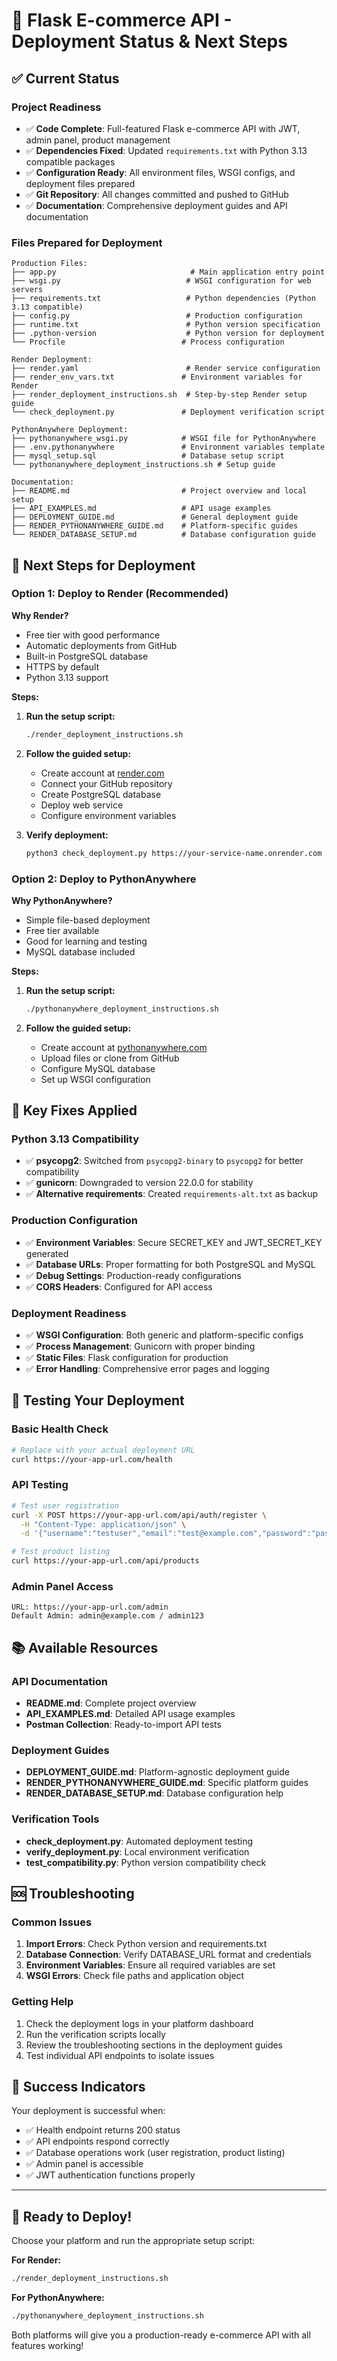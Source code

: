 # 🚀 Flask E-commerce API - Deployment Status & Next Steps

## ✅ Current Status

### Project Readiness

- ✅ **Code Complete**: Full-featured Flask e-commerce API with JWT, admin panel, product management
- ✅ **Dependencies Fixed**: Updated `requirements.txt` with Python 3.13 compatible packages
- ✅ **Configuration Ready**: All environment files, WSGI configs, and deployment files prepared
- ✅ **Git Repository**: All changes committed and pushed to GitHub
- ✅ **Documentation**: Comprehensive deployment guides and API documentation

### Files Prepared for Deployment

```
Production Files:
├── app.py                              # Main application entry point
├── wsgi.py                            # WSGI configuration for web servers
├── requirements.txt                   # Python dependencies (Python 3.13 compatible)
├── config.py                          # Production configuration
├── runtime.txt                        # Python version specification
├── .python-version                    # Python version for deployment
└── Procfile                          # Process configuration

Render Deployment:
├── render.yaml                        # Render service configuration
├── render_env_vars.txt               # Environment variables for Render
├── render_deployment_instructions.sh  # Step-by-step Render setup guide
└── check_deployment.py               # Deployment verification script

PythonAnywhere Deployment:
├── pythonanywhere_wsgi.py            # WSGI file for PythonAnywhere
├── .env.pythonanywhere               # Environment variables template
├── mysql_setup.sql                   # Database setup script
└── pythonanywhere_deployment_instructions.sh # Setup guide

Documentation:
├── README.md                         # Project overview and local setup
├── API_EXAMPLES.md                   # API usage examples
├── DEPLOYMENT_GUIDE.md               # General deployment guide
├── RENDER_PYTHONANYWHERE_GUIDE.md    # Platform-specific guides
└── RENDER_DATABASE_SETUP.md          # Database configuration guide
```

## 🎯 Next Steps for Deployment

### Option 1: Deploy to Render (Recommended)

**Why Render?**

- Free tier with good performance
- Automatic deployments from GitHub
- Built-in PostgreSQL database
- HTTPS by default
- Python 3.13 support

**Steps:**

1. **Run the setup script:**

   ```bash
   ./render_deployment_instructions.sh
   ```

2. **Follow the guided setup:**

   - Create account at [render.com](https://dashboard.render.com)
   - Connect your GitHub repository
   - Create PostgreSQL database
   - Deploy web service
   - Configure environment variables

3. **Verify deployment:**
   ```bash
   python3 check_deployment.py https://your-service-name.onrender.com
   ```

### Option 2: Deploy to PythonAnywhere

**Why PythonAnywhere?**

- Simple file-based deployment
- Free tier available
- Good for learning and testing
- MySQL database included

**Steps:**

1. **Run the setup script:**

   ```bash
   ./pythonanywhere_deployment_instructions.sh
   ```

2. **Follow the guided setup:**
   - Create account at [pythonanywhere.com](https://www.pythonanywhere.com)
   - Upload files or clone from GitHub
   - Configure MySQL database
   - Set up WSGI configuration

## 🔧 Key Fixes Applied

### Python 3.13 Compatibility

- ✅ **psycopg2**: Switched from `psycopg2-binary` to `psycopg2` for better compatibility
- ✅ **gunicorn**: Downgraded to version 22.0.0 for stability
- ✅ **Alternative requirements**: Created `requirements-alt.txt` as backup

### Production Configuration

- ✅ **Environment Variables**: Secure SECRET_KEY and JWT_SECRET_KEY generated
- ✅ **Database URLs**: Proper formatting for both PostgreSQL and MySQL
- ✅ **Debug Settings**: Production-ready configurations
- ✅ **CORS Headers**: Configured for API access

### Deployment Readiness

- ✅ **WSGI Configuration**: Both generic and platform-specific configs
- ✅ **Process Management**: Gunicorn with proper binding
- ✅ **Static Files**: Flask configuration for production
- ✅ **Error Handling**: Comprehensive error pages and logging

## 🧪 Testing Your Deployment

### Basic Health Check

```bash
# Replace with your actual deployment URL
curl https://your-app-url.com/health
```

### API Testing

```bash
# Test user registration
curl -X POST https://your-app-url.com/api/auth/register \
  -H "Content-Type: application/json" \
  -d '{"username":"testuser","email":"test@example.com","password":"password123"}'

# Test product listing
curl https://your-app-url.com/api/products
```

### Admin Panel Access

```
URL: https://your-app-url.com/admin
Default Admin: admin@example.com / admin123
```

## 📚 Available Resources

### API Documentation

- **README.md**: Complete project overview
- **API_EXAMPLES.md**: Detailed API usage examples
- **Postman Collection**: Ready-to-import API tests

### Deployment Guides

- **DEPLOYMENT_GUIDE.md**: Platform-agnostic deployment guide
- **RENDER_PYTHONANYWHERE_GUIDE.md**: Specific platform guides
- **RENDER_DATABASE_SETUP.md**: Database configuration help

### Verification Tools

- **check_deployment.py**: Automated deployment testing
- **verify_deployment.py**: Local environment verification
- **test_compatibility.py**: Python version compatibility check

## 🆘 Troubleshooting

### Common Issues

1. **Import Errors**: Check Python version and requirements.txt
2. **Database Connection**: Verify DATABASE_URL format and credentials
3. **Environment Variables**: Ensure all required variables are set
4. **WSGI Errors**: Check file paths and application object

### Getting Help

1. Check the deployment logs in your platform dashboard
2. Run the verification scripts locally
3. Review the troubleshooting sections in the deployment guides
4. Test individual API endpoints to isolate issues

## 🎉 Success Indicators

Your deployment is successful when:

- ✅ Health endpoint returns 200 status
- ✅ API endpoints respond correctly
- ✅ Database operations work (user registration, product listing)
- ✅ Admin panel is accessible
- ✅ JWT authentication functions properly

---

## 🚀 Ready to Deploy!

Choose your platform and run the appropriate setup script:

**For Render:**

```bash
./render_deployment_instructions.sh
```

**For PythonAnywhere:**

```bash
./pythonanywhere_deployment_instructions.sh
```

Both platforms will give you a production-ready e-commerce API with all features working!
